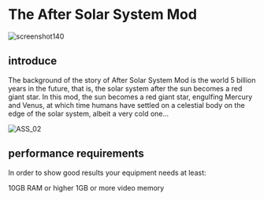 # **The After Solar System Mod**
![screenshot140](https://user-images.githubusercontent.com/78585019/194590871-bd604e61-52da-4204-831e-82dc5e87bd37.png)


## introduce
The background of the story of After Solar System Mod is the world 5 billion years in the future, that is,
the solar system after the sun becomes a red giant star. In this mod, the sun becomes a red giant star,
engulfing Mercury and Venus, at which time humans have settled on a celestial body on the edge of the solar system,
albeit a very cold one...

![ASS_02](https://user-images.githubusercontent.com/78585019/194592030-a01dbbe9-cec6-4e09-b2f9-ba69aec3596e.png)

 
## performance requirements
In order to show good results your equipment needs at least:

10GB RAM or higher
1GB or more video memory



